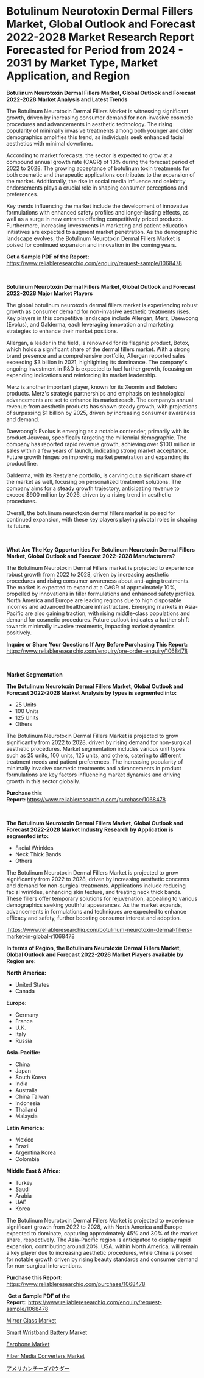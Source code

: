 <p><h1>Botulinum Neurotoxin Dermal Fillers Market, Global Outlook and Forecast 2022-2028 Market Research Report Forecasted for Period from 2024 -  2031 by Market Type, Market Application, and Region</h1></p><p><strong>Botulinum Neurotoxin Dermal Fillers Market, Global Outlook and Forecast 2022-2028 Market Analysis and Latest Trends</strong></p>
<p><p>The Botulinum Neurotoxin Dermal Fillers Market is witnessing significant growth, driven by increasing consumer demand for non-invasive cosmetic procedures and advancements in aesthetic technology. The rising popularity of minimally invasive treatments among both younger and older demographics amplifies this trend, as individuals seek enhanced facial aesthetics with minimal downtime. </p><p>According to market forecasts, the sector is expected to grow at a compound annual growth rate (CAGR) of 13% during the forecast period of 2022 to 2028. The growing acceptance of botulinum toxin treatments for both cosmetic and therapeutic applications contributes to the expansion of the market. Additionally, the rise in social media influence and celebrity endorsements plays a crucial role in shaping consumer perceptions and preferences.</p><p>Key trends influencing the market include the development of innovative formulations with enhanced safety profiles and longer-lasting effects, as well as a surge in new entrants offering competitively priced products. Furthermore, increasing investments in marketing and patient education initiatives are expected to augment market penetration. As the demographic landscape evolves, the Botulinum Neurotoxin Dermal Fillers Market is poised for continued expansion and innovation in the coming years.</p></p>
<p><strong>Get a Sample PDF of the Report:&nbsp;</strong> <a href="https://www.reliableresearchiq.com/enquiry/request-sample/1068478">https://www.reliableresearchiq.com/enquiry/request-sample/1068478</a></p>
<p>&nbsp;</p>
<p><strong>Botulinum Neurotoxin Dermal Fillers Market, Global Outlook and Forecast 2022-2028 Major Market Players</strong></p>
<p><p>The global botulinum neurotoxin dermal fillers market is experiencing robust growth as consumer demand for non-invasive aesthetic treatments rises. Key players in this competitive landscape include Allergan, Merz, Daewoong (Evolus), and Galderma, each leveraging innovation and marketing strategies to enhance their market positions.</p><p>Allergan, a leader in the field, is renowned for its flagship product, Botox, which holds a significant share of the dermal fillers market. With a strong brand presence and a comprehensive portfolio, Allergan reported sales exceeding $3 billion in 2021, highlighting its dominance. The company's ongoing investment in R&D is expected to fuel further growth, focusing on expanding indications and reinforcing its market leadership.</p><p>Merz is another important player, known for its Xeomin and Belotero products. Merz's strategic partnerships and emphasis on technological advancements are set to enhance its market reach. The company’s annual revenue from aesthetic products has shown steady growth, with projections of surpassing $1 billion by 2025, driven by increasing consumer awareness and demand.</p><p>Daewoong’s Evolus is emerging as a notable contender, primarily with its product Jeuveau, specifically targeting the millennial demographic. The company has reported rapid revenue growth, achieving over $100 million in sales within a few years of launch, indicating strong market acceptance. Future growth hinges on improving market penetration and expanding its product line.</p><p>Galderma, with its Restylane portfolio, is carving out a significant share of the market as well, focusing on personalized treatment solutions. The company aims for a steady growth trajectory, anticipating revenue to exceed $900 million by 2026, driven by a rising trend in aesthetic procedures.</p><p>Overall, the botulinum neurotoxin dermal fillers market is poised for continued expansion, with these key players playing pivotal roles in shaping its future.</p></p>
<p>&nbsp;</p>
<p><strong>What Are The Key Opportunities For Botulinum Neurotoxin Dermal Fillers Market, Global Outlook and Forecast 2022-2028 Manufacturers?</strong></p>
<p><p>The Botulinum Neurotoxin Dermal Fillers market is projected to experience robust growth from 2022 to 2028, driven by increasing aesthetic procedures and rising consumer awareness about anti-aging treatments. The market is expected to expand at a CAGR of approximately 10%, propelled by innovations in filler formulations and enhanced safety profiles. North America and Europe are leading regions due to high disposable incomes and advanced healthcare infrastructure. Emerging markets in Asia-Pacific are also gaining traction, with rising middle-class populations and demand for cosmetic procedures. Future outlook indicates a further shift towards minimally invasive treatments, impacting market dynamics positively.</p></p>
<p><strong>Inquire or Share Your Questions If Any Before Purchasing This Report:</strong> <a href="https://www.reliableresearchiq.com/enquiry/pre-order-enquiry/1068478">https://www.reliableresearchiq.com/enquiry/pre-order-enquiry/1068478</a></p>
<p>&nbsp;</p>
<p><strong>Market Segmentation</strong></p>
<p><strong>The Botulinum Neurotoxin Dermal Fillers Market, Global Outlook and Forecast 2022-2028 Market Analysis by types is segmented into:</strong></p>
<p><ul><li>25 Units</li><li>100 Units</li><li>125 Units</li><li>Others</li></ul></p>
<p><p>The Botulinum Neurotoxin Dermal Fillers Market is projected to grow significantly from 2022 to 2028, driven by rising demand for non-surgical aesthetic procedures. Market segmentation includes various unit types such as 25 units, 100 units, 125 units, and others, catering to different treatment needs and patient preferences. The increasing popularity of minimally invasive cosmetic treatments and advancements in product formulations are key factors influencing market dynamics and driving growth in this sector globally.</p></p>
<p><strong>Purchase this Report:&nbsp;</strong><a href="https://www.reliableresearchiq.com/purchase/1068478">https://www.reliableresearchiq.com/purchase/1068478</a></p>
<p>&nbsp;</p>
<p><strong>The Botulinum Neurotoxin Dermal Fillers Market, Global Outlook and Forecast 2022-2028 Market Industry Research by Application is segmented into:</strong></p>
<p><ul><li>Facial Wrinkles</li><li>Neck Thick Bands</li><li>Others</li></ul></p>
<p><p>The Botulinum Neurotoxin Dermal Fillers Market is projected to grow significantly from 2022 to 2028, driven by increasing aesthetic concerns and demand for non-surgical treatments. Applications include reducing facial wrinkles, enhancing skin texture, and treating neck thick bands. These fillers offer temporary solutions for rejuvenation, appealing to various demographics seeking youthful appearances. As the market expands, advancements in formulations and techniques are expected to enhance efficacy and safety, further boosting consumer interest and adoption.</p></p>
<p><a href="https://www.reliableresearchiq.com/botulinum-neurotoxin-dermal-fillers-market-in-global-r1068478">&nbsp;https://www.reliableresearchiq.com/botulinum-neurotoxin-dermal-fillers-market-in-global-r1068478</a></p>
<p><strong>In terms of Region, the Botulinum Neurotoxin Dermal Fillers Market, Global Outlook and Forecast 2022-2028 Market Players available by Region are:</strong></p>
<p>
    <p> <strong> North America: </strong>
        <ul>
            <li>United States</li>
            <li>Canada</li>
        </ul>
        </p> 
    <p> <strong> Europe: </strong>
        <ul>
            <li>Germany</li>
            <li>France</li>
            <li>U.K.</li>
            <li>Italy</li>
            <li>Russia</li>
        </ul>
        </p> 
    <p> <strong> Asia-Pacific: </strong>
        <ul>
            <li>China</li>
            <li>Japan</li>
            <li>South Korea</li>
            <li>India</li>
            <li>Australia</li>
            <li>China Taiwan</li>
            <li>Indonesia</li>
            <li>Thailand</li>
            <li>Malaysia</li>
        </ul>
        </p> 
    <p> <strong> Latin America: </strong>
        <ul>
            <li>Mexico</li>
            <li>Brazil</li>
            <li>Argentina Korea</li>
            <li>Colombia</li>
        </ul>
        </p> 
    <p> <strong> Middle East & Africa: </strong>
        <ul>
            <li>Turkey</li>
            <li>Saudi</li>
            <li>Arabia</li>
            <li>UAE</li>
            <li>Korea</li>
        </ul>
    </p>
    </p>
<p><p>The Botulinum Neurotoxin Dermal Fillers Market is projected to experience significant growth from 2022 to 2028, with North America and Europe expected to dominate, capturing approximately 45% and 30% of the market share, respectively. The Asia-Pacific region is anticipated to display rapid expansion, contributing around 20%. USA, within North America, will remain a key player due to increasing aesthetic procedures, while China is poised for notable growth driven by rising beauty standards and consumer demand for non-surgical interventions.</p></p>
<p><strong>Purchase this Report: </strong><a href="https://www.reliableresearchiq.com/purchase/1068478">https://www.reliableresearchiq.com/purchase/1068478</a></p>
<p>&nbsp;<strong>Get a Sample PDF of the Report:&nbsp;&nbsp;</strong><a href="https://www.reliableresearchiq.com/enquiry/request-sample/1068478">https://www.reliableresearchiq.com/enquiry/request-sample/1068478</a></p>
<p><strong></strong></p>
<p><p><a href="https://www.linkedin.com/pulse/why-should-you-invest-mirror-glass-market-trends-leading-6vaye?trackingId=r23PIEX2To6ydOZIx4SSjw%3D%3D">Mirror Glass Market</a></p><p><a href="https://medium.com/@arteevalith3/the-smart-wristband-battery-market-prioritizes-cost-control-and-efficiency-enhancement-caf316604bd2">Smart Wristband Battery Market</a></p><p><a href="https://www.linkedin.com/pulse/insights-earphone-market-size-which-expanding-114-kpkxe?trackingId=PNEmBmHISMelJgWw5MWo3Q%3D%3D">Earphone Market</a></p><p><a href="https://medium.com/@nyahmertz1973/the-fiber-media-converters-market-has-witnessed-significant-growth-in-recent-years-and-this-c67a3fe65205">Fiber Media Converters Market</a></p><p><a href="https://github.com/lababdou/Market-Research-Report-List-6/blob/main/227376310459.md">アメリカンチーズパウダー</a></p></p>